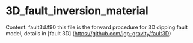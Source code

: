# 3D_fault_inversion_material

Content:
fault3d.f90 this file is the forward procedure for 3D dipping fault model, details in [fault 3D] (https://github.com/igp-gravity/fault3D)
